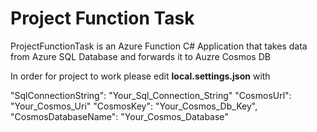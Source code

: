 # Project Function Task

ProjectFunctionTask is an Azure Function C# Application that takes data from Azure SQL Database and forwards it to Auzre Cosmos DB

In order for project to work please edit **local.settings.json** with

"SqlConnectionString": "Your_Sql_Connection_String"
"CosmosUrl": "Your_Cosmos_Uri"
"CosmosKey": "Your_Cosmos_Db_Key",
"CosmosDatabaseName": "Your_Cosmos_Database"
